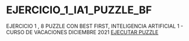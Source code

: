 # EJERCICIO_1_IA1_PUZZLE_BF
EJERCICIO 1 , 8 PUZZLE CON BEST FIRST, INTELIGENCIA ARTIFICIAL 1 - CURSO DE VACACIONES DICIEMBRE 2021
[EJECUTAR PUZZLE](https://rolando3281.github.io/puzzleBestFirst/index.html)